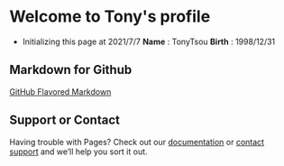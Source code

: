 # Welcome to Tony's profile
- Initializing this page at 2021/7/7
**Name** : TonyTsou
**Birth** : 1998/12/31

## Markdown for Github
[GitHub Flavored Markdown](https://guides.github.com/features/mastering-markdown/)



## Support or Contact

Having trouble with Pages? Check out our [documentation](https://docs.github.com/categories/github-pages-basics/) or [contact support](https://support.github.com/contact) and we’ll help you sort it out.
